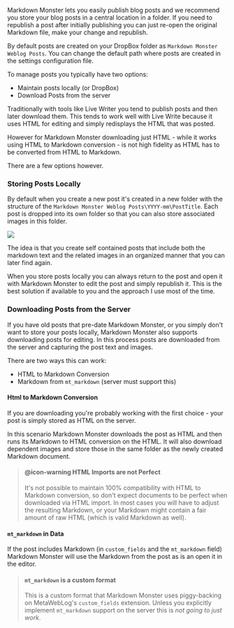 ﻿Markdown Monster lets you easily publish blog posts and we recommend you store your blog posts in a central location in a folder. If you need to republish a post after initially publishing you can just re-open the original Markdown file, make your change and republish.

By default posts are created on your DropBox folder as `Markdown Monster Weblog Posts`. You can change the default path where posts are created in the settings configuration file.

To manage posts you typically have two options:

* Maintain posts locally (or DropBox)
* Download Posts from the server

Traditionally with tools like Live Writer you tend to publish posts and then later download them. This tends to work well with Live Write because it uses HTML for editing and simply redisplays the HTML that was posted.

However for Markdown Monster downloading just HTML - while it works using HTML to Markdown conversion - is not high fidelity as HTML has to be converted from HTML to Markdown.

There are a few options however.

### Storing Posts Locally
By default when you create a new post it's created in a new folder with the structure of the `Markdown Monster Weblog Posts\YYYY-mm\PostTitle`. Each post is dropped into its own folder so that you can also store associated images in this folder. 

![](//images/WebLogDropBoxFolder.png)

The idea is that you create self contained posts that include both the markdown text and the related images in an organized manner that you can later find again.

When you store posts locally you can always return to the post and open it  with Markdown Monster to edit the post and simply republish it. This is the best solution if available to you and the approach I use most of the time.

### Downloading Posts from the Server
If you have old posts that pre-date Markdown Monster, or you simply don't want to store your posts locally, Markdown Monster also supports downloading posts for editing. In this process posts are downloaded from the server and capturing the post text and images.

There are two ways this can work:

* HTML to Markdown Conversion
* Markdown from `mt_markdown` (server must support this)

#### Html to Markdown Conversion
If you are downloading you're probably working with the first choice - your post is simply stored as HTML on the server. 

In this scenario Markdown Monster downloads the post as HTML and then runs its Markdown to HTML conversion on the HTML. It will also download dependent images and store those in the same folder as the newly created Markdown document.

> #### @icon-warning HTML Imports are not Perfect
> It's not possible to maintain 100% compatibility with HTML to Markdown conversion, so don't expect documents to be perfect when downloaded via HTML import. In most cases you will have to adjust the resulting Markdown, or your Markdown might contain a fair amount of raw HTML (which is valid Markdown as well).

#### `mt_markdown` in Data
If the post includes Markdown (in `custom_fields` and the `mt_markdown` field) Markdown Monster will use the Markdown from the post as is an open it in the editor. 

> #### `mt_markdown` is a custom format
> This is a custom format that Markdown Monster uses piggy-backing on MetaWebLog's `custom_fields` extension. Unless you explicitly implement `mt_markdown` support on the server this is *not going to just work*.